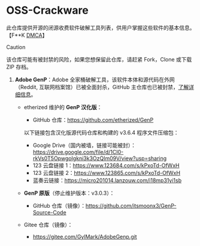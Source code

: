 # OSS-Crackware
此仓库提供开源的闭源收费软件破解工具列表，供用户掌握这些软件的基本信息。【F**K [DMCA](https://baike.baidu.com/item/%E6%95%B0%E5%AD%97%E5%8D%83%E5%B9%B4%E7%89%88%E6%9D%83%E6%B3%95/618727)】

> [!CAUTION]
>
> 该仓库可能有被封禁的风险，如果您想保留此仓库，请赶紧 Fork，Clone 或下载 ZIP 存档。

1. **Adobe GenP**：Adobe 全家桶破解工具，该软件本体和源代码在外网（Reddit, 互联网档案馆）已被全面封杀，GitHub 主仓库也已被封禁，[了解详细信息](https://github.com/github/dmca/blob/master/2025/06/2025-06-18-adobe.md)。
   
    - etherized 维护的 **GenP 汉化版**：
      
      - GitHub 仓库：https://github.com/etherized/GenP

       以下链接包含汉化版源代码仓库和构建的 v3.6.4 程序文件压缩包：
   
         - Google Drive（国内被墙，链接可能被封）：https://drive.google.com/file/d/1CI0-rkVs0T5OpwgoIgkni3k3OzQIm09V/view?usp=sharing
         - 123 云盘链接 1：https://www.123684.com/s/kPxoTd-OfWxH
         - 123 云盘链接 2：https://www.123865.com/s/kPxoTd-OfWxH
         - 蓝奏云链接：https://micro201014.lanzouw.com/i18mp31yi1sb

   - **GenP 原版**（停止维护版本：v3.0.3）：

     - GitHub 仓库（镜像）：https://github.com/itsmoonx3/GenP-Source-Code

   - Gitee 仓库（镜像）：

     - https://gitee.com/GylMark/AdobeGenp.git
